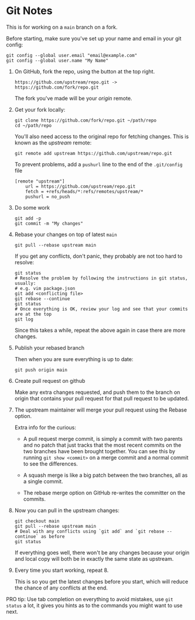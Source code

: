 # Git Notes

This is for working on a `main` branch on a fork.

Before starting, make sure you've set up your name and email in your git config:

```
git config --global user.email "email@example.com"
git config --global user.name "My Name"
```

1. On GitHub, fork the repo, using the button at the top right.

   ```
   https://github.com/upstream/repo.git ->  https://github.com/fork/repo.git
   ```

   The fork you've made will be your *origin* remote.

2. Get your fork locally:

   ```
   git clone https://github.com/fork/repo.git ~/path/repo
   cd ~/path/repo
   ```

   You'll also need access to the original repo for fetching changes. This is
   known as the *upstream* remote:

   ```
   git remote add upstream https://github.com/upstream/repo.git
   ```

   To prevent problems, add a `pushurl` line to the end of the `.git/config` file

   ```
   [remote "upstream"]
       url = https://github.com/upstream/repo.git
       fetch = +refs/heads/*:refs/remotes/upstream/*
       pushurl = no_push
   ```

3. Do some work

   ```
   git add -p
   git commit -m "My changes"
   ```

4. Rebase your changes on top of latest `main`

   ```
   git pull --rebase upstream main
   ```
   
   If you get any conflicts, don't panic, they probably are not too hard to resolve:
   
   ```
   git status
   # Resolve the problem by following the instructions in git status, usually:
   # e.g. vim package.json
   git add <conflicting file>
   git rebase --continue
   git status
   # Once everything is OK, review your log and see that your commits are at the top
   git log
   ```

   Since this takes a while, repeat the above again in case there are more changes.

5. Publish your rebased branch

   Then when you are sure everything is up to date:

   ```
   git push origin main
   ```

6. Create pull request on github

   Make any extra changes requested, and push them to the branch on origin that
   contains your pull request for that pull request to be updated.

7. The upstream maintainer will merge your pull request using the Rebase option.

   Extra info for the curious:
    
   * A pull request merge commit, is simply a commit with two parents and no patch that just tracks that the most recent commits on the two branches have been brought together. You can see this by running `git show <commit>` on a merge commit and a normal commit to see the differences.
   
   * A squash merge is like a big patch between the two branches, all as a single commit.
   
   * The rebase merge option on GitHub re-writes the committer on the commits.

8. Now you can pull in the upstream changes:

   ```
   git checkout main
   git pull --rebase upstream main
   # Deal with any conflicts using `git add` and `git rebase --continue` as before
   git status
   ```

   If everything goes well, there won't be any changes because your origin and
   local copy will both be in exactly the same state as upstream.

9. Every time you start working, repeat 8.

   This is so you get the latest changes before you start, which will reduce
   the chance of any conflicts at the end.

PRO tip: Use tab completion on everything to avoid mistakes, use `git status` a
lot, it gives you hints as to the commands you might want to use next.
